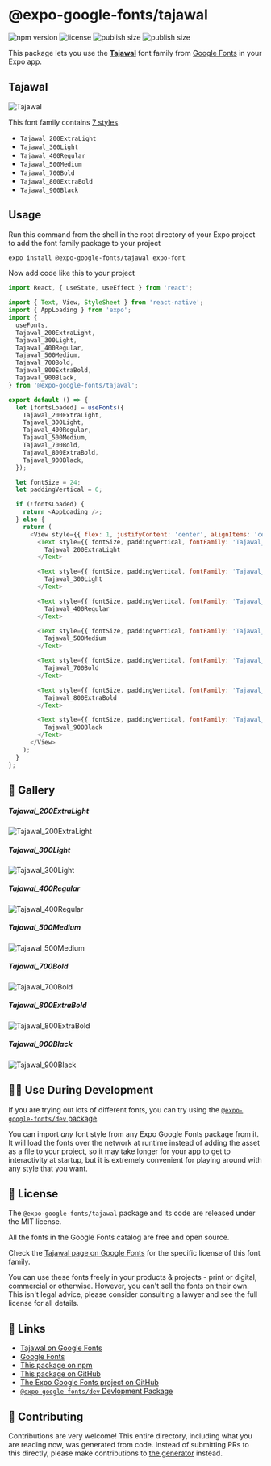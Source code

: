 # @expo-google-fonts/tajawal

![npm version](https://flat.badgen.net/npm/v/@expo-google-fonts/tajawal)
![license](https://flat.badgen.net/github/license/expo/google-fonts)
![publish size](https://flat.badgen.net/packagephobia/install/@expo-google-fonts/tajawal)
![publish size](https://flat.badgen.net/packagephobia/publish/@expo-google-fonts/tajawal)

This package lets you use the [**Tajawal**](https://fonts.google.com/specimen/Tajawal) font family from [Google Fonts](https://fonts.google.com/) in your Expo app.

## Tajawal

![Tajawal](./font-family.png)

This font family contains [7 styles](#-gallery).

- `Tajawal_200ExtraLight`
- `Tajawal_300Light`
- `Tajawal_400Regular`
- `Tajawal_500Medium`
- `Tajawal_700Bold`
- `Tajawal_800ExtraBold`
- `Tajawal_900Black`

## Usage

Run this command from the shell in the root directory of your Expo project to add the font family package to your project
```sh
expo install @expo-google-fonts/tajawal expo-font
```

Now add code like this to your project
```js
import React, { useState, useEffect } from 'react';

import { Text, View, StyleSheet } from 'react-native';
import { AppLoading } from 'expo';
import {
  useFonts,
  Tajawal_200ExtraLight,
  Tajawal_300Light,
  Tajawal_400Regular,
  Tajawal_500Medium,
  Tajawal_700Bold,
  Tajawal_800ExtraBold,
  Tajawal_900Black,
} from '@expo-google-fonts/tajawal';

export default () => {
  let [fontsLoaded] = useFonts({
    Tajawal_200ExtraLight,
    Tajawal_300Light,
    Tajawal_400Regular,
    Tajawal_500Medium,
    Tajawal_700Bold,
    Tajawal_800ExtraBold,
    Tajawal_900Black,
  });

  let fontSize = 24;
  let paddingVertical = 6;

  if (!fontsLoaded) {
    return <AppLoading />;
  } else {
    return (
      <View style={{ flex: 1, justifyContent: 'center', alignItems: 'center' }}>
        <Text style={{ fontSize, paddingVertical, fontFamily: 'Tajawal_200ExtraLight' }}>
          Tajawal_200ExtraLight
        </Text>

        <Text style={{ fontSize, paddingVertical, fontFamily: 'Tajawal_300Light' }}>
          Tajawal_300Light
        </Text>

        <Text style={{ fontSize, paddingVertical, fontFamily: 'Tajawal_400Regular' }}>
          Tajawal_400Regular
        </Text>

        <Text style={{ fontSize, paddingVertical, fontFamily: 'Tajawal_500Medium' }}>
          Tajawal_500Medium
        </Text>

        <Text style={{ fontSize, paddingVertical, fontFamily: 'Tajawal_700Bold' }}>
          Tajawal_700Bold
        </Text>

        <Text style={{ fontSize, paddingVertical, fontFamily: 'Tajawal_800ExtraBold' }}>
          Tajawal_800ExtraBold
        </Text>

        <Text style={{ fontSize, paddingVertical, fontFamily: 'Tajawal_900Black' }}>
          Tajawal_900Black
        </Text>
      </View>
    );
  }
};

```

## 🔡 Gallery

##### Tajawal_200ExtraLight
![Tajawal_200ExtraLight](./Tajawal_200ExtraLight.ttf.png)

##### Tajawal_300Light
![Tajawal_300Light](./Tajawal_300Light.ttf.png)

##### Tajawal_400Regular
![Tajawal_400Regular](./Tajawal_400Regular.ttf.png)

##### Tajawal_500Medium
![Tajawal_500Medium](./Tajawal_500Medium.ttf.png)

##### Tajawal_700Bold
![Tajawal_700Bold](./Tajawal_700Bold.ttf.png)

##### Tajawal_800ExtraBold
![Tajawal_800ExtraBold](./Tajawal_800ExtraBold.ttf.png)

##### Tajawal_900Black
![Tajawal_900Black](./Tajawal_900Black.ttf.png)


## 👩‍💻 Use During Development

If you are trying out lots of different fonts, you can try using the [`@expo-google-fonts/dev` package](https://github.com/expo/google-fonts/tree/master/font-packages/dev#readme).

You can import *any* font style from any Expo Google Fonts package from it. It will load the fonts
over the network at runtime instead of adding the asset as a file to your project, so it may take longer
for your app to get to interactivity at startup, but it is extremely convenient
for playing around with any style that you want.

## 📖 License

The `@expo-google-fonts/tajawal` package and its code are released under the MIT license.

All the fonts in the Google Fonts catalog are free and open source.

Check the [Tajawal page on Google Fonts](https://fonts.google.com/specimen/Tajawal) for the specific license of this font family.

You can use these fonts freely in your products & projects - print or digital, commercial or otherwise. However, you can't sell the fonts on their own. This isn't legal advice, please consider consulting a lawyer and see the full license for all details.

## 🔗 Links

- [Tajawal on Google Fonts](https://fonts.google.com/specimen/Tajawal)
- [Google Fonts](https://fonts.google.com/)
- [This package on npm](https://www.npmjs.com/package/@expo-google-fonts/tajawal)
- [This package on GitHub](https://github.com/expo/google-fonts/tree/master/font-packages/tajawal)
- [The Expo Google Fonts project on GitHub](https://github.com/expo/google-fonts)
- [`@expo-google-fonts/dev` Devlopment Package](https://github.com/expo/google-fonts/tree/master/font-packages/dev)

## 🤝 Contributing

Contributions are very welcome! This entire directory, including what you are reading now, was generated from code. Instead of submitting PRs to this directly, please make contributions to [the generator](https://github.com/expo/google-fonts/tree/master/packages/generator) instead.
